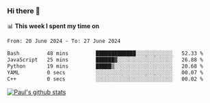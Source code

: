 ### Hi there 👋

📊 **This week I spent my time on**
<!--START_SECTION:waka-->

```txt
From: 20 June 2024 - To: 27 June 2024

Bash         48 mins         █████████████░░░░░░░░░░░░   52.33 %
JavaScript   25 mins         ██████▓░░░░░░░░░░░░░░░░░░   26.88 %
Python       19 mins         █████▒░░░░░░░░░░░░░░░░░░░   20.68 %
YAML         0 secs          ░░░░░░░░░░░░░░░░░░░░░░░░░   00.07 %
C++          0 secs          ░░░░░░░░░░░░░░░░░░░░░░░░░   00.02 %
```

<!--END_SECTION:waka-->


[![Paul's github stats](https://github-readme-stats.vercel.app/api?username=mickeyouyou&theme=dracula&show_icons=true)](https://github.com/anuraghazra/github-readme-stats)
